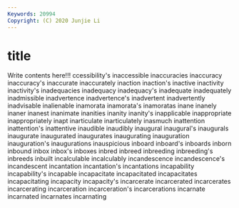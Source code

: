 ```yaml
---
Keywords: 20994
Copyright: (C) 2020 Junjie Li
---
```


# title

Write contents here!!!
ccessibility's 
inaccessible 
inaccuracies 
inaccuracy 
inaccuracy's 
inaccurate 
inaccurately 
inaction 
inaction's 
inactive
inactivity 
inactivity's 
inadequacies 
inadequacy 
inadequacy's 
inadequate 
inadequately 
inadmissible 
inadvertence 
inadvertence's
inadvertent 
inadvertently 
inadvisable 
inalienable 
inamorata 
inamorata's 
inamoratas 
inane 
inanely 
inaner
inanest 
inanimate 
inanities 
inanity 
inanity's 
inapplicable 
inappropriate 
inappropriately 
inapt 
inarticulate
inarticulately 
inasmuch 
inattention 
inattention's 
inattentive 
inaudible 
inaudibly 
inaugural 
inaugural's 
inaugurals
inaugurate 
inaugurated 
inaugurates 
inaugurating 
inauguration 
inauguration's 
inaugurations 
inauspicious 
inboard 
inboard's
inboards 
inborn 
inbound 
inbox 
inbox's 
inboxes 
inbred 
inbreed 
inbreeding 
inbreeding's
inbreeds 
inbuilt 
incalculable 
incalculably 
incandescence 
incandescence's 
incandescent 
incantation 
incantation's 
incantations
incapability 
incapability's 
incapable 
incapacitate 
incapacitated 
incapacitates 
incapacitating 
incapacity 
incapacity's 
incarcerate
incarcerated 
incarcerates 
incarcerating 
incarceration 
incarceration's 
incarcerations 
incarnate 
incarnated 
incarnates 
incarnating
